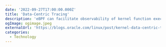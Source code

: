 ```yaml
---
date: '2022-09-27T17:00:00.000Z'
title: 'Data-Centric Tracing'
description: 'eBPF can facilitate observability of kernel function execution, showing arguments and return values in a similar way to that supported in debuggers'
ogImage: ogimage.jpeg
externalUrl: 'https://blogs.oracle.com/linux/post/kernel-data-centric-tracing'
categories:
  - Technology
---
```

